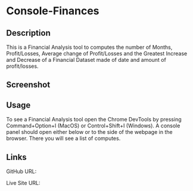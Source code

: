 # Console-Finances

## Description

This is a Financial Analysis tool to computes the number of Months, Profit/Losses, Average change of Profit/Losses and the Greatest Increase and Decrease of a Financial Dataset made of date and amount of profit/losses.

## Screenshot

## Usage

To see a Financial Analysis tool open the Chrome DevTools by pressing Command+Option+I (MacOS) or Control+Shift+I (Windows). A console panel should open either below or to the side of the webpage in the browser. There you will see a list of computes.

## Links

GitHub URL:

Live Site URL:
